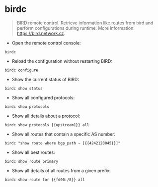 # birdc

> BIRD remote control.
> Retrieve information like routes from bird and perform configurations during runtime.
> More information: <https://bird.network.cz>.

- Open the remote control console:

`birdc`

- Reload the configuration without restarting BIRD:

`birdc configure`

- Show the current status of BIRD:

`birdc show status`

- Show all configured protocols:

`birdc show protocols`

- Show all details about a protocol:

`birdc show protocols {{upstream1}} all`

- Show all routes that contain a specific AS number:

`birdc "show route where bgp_path ~ [{{4242120045}}]"`

- Show all best routes:

`birdc show route primary`

- Show all details of all routes from a given prefix:

`birdc show route for {{fd00:/8}} all`
